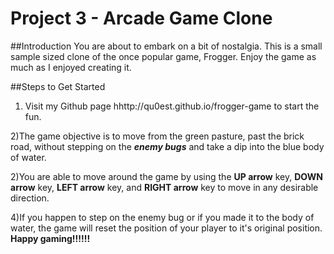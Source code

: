 # Project 3 - Arcade Game Clone

##Introduction
You are about to embark on a bit of nostalgia. This is a small sample sized clone of the once popular game, Frogger. Enjoy the game as much as I enjoyed creating it. 

##Steps to Get Started

1) Visit my Github page hhttp://qu0est.github.io/frogger-game to start the fun. 


2)The game objective is to move from the green pasture, past the brick road, without stepping on the **_enemy bugs_** and take a dip into the blue body of water. 

2)You are able to move around the game by using the **UP arrow** key, **DOWN arrow** key, **LEFT arrow** key, and **RIGHT arrow** key to move in any desirable direction. 

4)If you happen to step on the enemy bug or if you made it to the body of water, the game will reset the position of your player to it's original position. **Happy gaming!!!!!!**